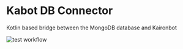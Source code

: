 # Kabot DB Connector
Kotlin based bridge between the MongoDB database and Kaironbot

![test workflow](https://github.com/kaironbot/kabot-db-connector/actions/workflows/test.yml/badge.svg)
